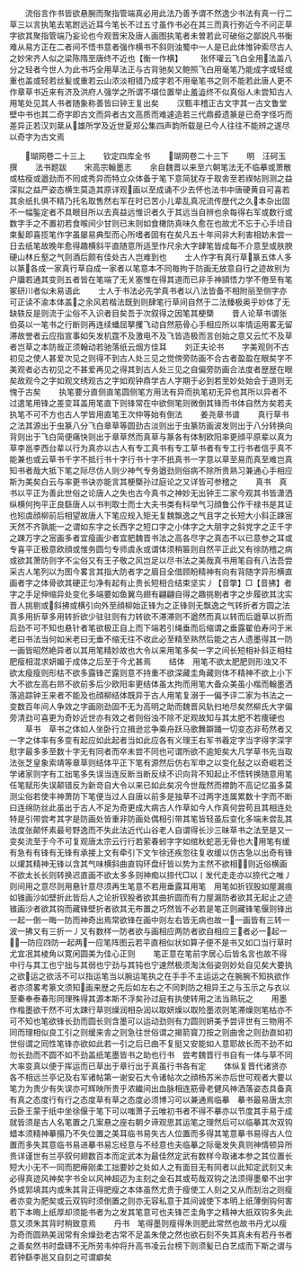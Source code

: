 <!-- { "loadSidebar": true } -->
　　流俗言作书皆欲悬腕而聚指管端真必用此法乃善予谓不然逸少书法有真一行二草三以言执笔去笔跗远近耳今笔长不过五寸虽作书必在其三而真行弥近今不问正草字欲其聚指管端乃妄论也今观晋宋及唐人画图执笔者未曽若此可破俗之鄙説凡书衡难从易方正在二者间不悟书意者强作横书不斜则浊蜀中一人是已此体惟钟索尽古人之妙宋齐人似之梁陈隋至唐终不近也【衡一作横】
　　张怀瓘云飞白全用法盖八分之轻者今世人为此书巧全用草法正与古背驰矣又鲍照飞白用毫笔乃能成字或轻或重也盖或轻若丝髪或重若云山浓淡相错乃成字若不用毫笔书之则不能若此唐人更不作章草书近来有济及洪府人强学之所谓不堪位置举止羞澁终不似真俗人未尝知古人用笔处见其人书者随象称善皆曰钟王复出矣
　　汉甄丰稽正古文字其一古文鲁堂壁中书也其二奇字即古文而异者古文高质而难遽造若三代鼎彛遗篆是已奇字怪巧而差异正若汉刘棻从雄所学及近世夏郑公集四声韵所载是已今人往往不能辨之遂尽以奇字为古文焉

　　瑚网卷二十三上
　　钦定四库全书
　　瑚网卷二十三下
　　明　汪砢玉　撰
　　法书题跋
　　宋高宗翰墨志
　　余自魏晋以来至六朝笔法无不临摹或萧散或枯瘦或遒劲而不囘或秀异而特立众体备于笔下意简犹存于取舎至若禊帖则测之益深拟之益严姿态横生莫造其原详观画以至成诵不少去怀也法书中唐硬黄自可喜若其余纸扎俱不精乃托名取售然右军在时已苦小儿辈乱真况流传歴代之久本杂出固不一幅鍳定者不具眼目所以去真益远惟识者久于其远当自辨也余每得右军或数行或数字手之不置初若食喉间少甘则已末则如食橄防真味久愈在也故尤不忘于心手顷自束髪即喜揽笔作字虽屡易典型而心所嗜者固有在矣凡五十年间非大利害相妨未尝一日去纸笔故晚年愈得趣横斜平直随意所适至作尺余大字肆笔皆成每不介意至或肤腴硬山林丘壑之气则酒后颇有佳处古人岂难到也
　　士人作字有真行草篆五体人多以篆各成一家真行草自成一家者以笔意本不同毎拘于防画无放意自行之迹故别为户牖若通其变则五者皆在笔端了无关塞惟在得其道而已非手神頴悟力学不倦至有笔冢研川者似未易语此
　　士人于书法必先学真书者以八法皆备不相附丽至侧字亦可正读不渝本体盖之余风若楷法既到则肆笔行草间自然于二法臻极奥乎妙体了无缺轶反是则流于尘俗不入识者目矣吾于次叙得之因笔其梗槩
　　昔人论草书谓张伯英以一笔书之行断则再连续蟠屈拏攫飞动自然筋骨心手相应所以率情运用畧无留滞故誉者云应指宣事如矢发机霆不及激电不及飞皆造极而言创始之意又云忙不及草者岂草之本防哉正须翰动若驰落纸云烟方佳耳
　　刘正夫论书
　　字美观则不古初见之使人甚爱次见之则得不到古人处三见之觉傍旁防画不合古者盈盈在眼矣字不美观者必古初见之不甚爱再见之得其到古人处三见之自偏旁防画合法度者歴歴在眼矣故观今之字如观文绣观古之字如观钟鼎学古人字期于必到若至妙处始会于道则无愧于古矣
　　执笔要分直侧直笔圆侧笔方用法有异而执笔初无异也其所以异者不过遣笔用锋之差变耳盖用笔直下则锋常在中欲侧笔则微倒其锋而书体自然方矣若夫执笔不可不方也古人学皆用直笔王次仲等始有倒法
　　姜尧章书谱
　　真行草书之法其源出于虫篆八分飞白章草等圆劲古淡则出于虫篆防画波发则出于八分转换向背则出于飞白简便痛快则出于章草然而真草与篆各有体制欧阳率更顔平原辈以真为草李邕李西台辈以行为真亦以古人有专工真书有专工草书者有专工行书者信乎真不能兼也或云草书千字不抵行书十字行书十字不扺真书一字意以草至易而真至难岂真知书者哉大抵下笔之际尽仿人则少神气专务遒劲则俗病不除所贵熟习兼通心手相应斯为美矣白云与率更书诀亦能言其梗槩孙过庭论之又详皆可参稽之
　　真书　真书以平正为善此世俗之论唐人之失也古今真书之神妙无出钟王二家今观其书皆潇洒纵横何拘平正良繇唐人以书判取士而士大夫书类有科举气习顔鲁公作干禄书是其证也矧虞顔柳前后相望故唐人下笔应规入矩无复魏飘逸之气且字之长短大小斜正踈宻天然不齐孰能一之谓如东字之长西字之短口字之小体字之大朋字之斜党字之正千字之踈万字之宻画多者宜瘦画少者宜肥魏晋书法之高各尽字之真态不以已意参之耳或专喜平正极意欧顔或惟务圆匀专师虞永或谓体须稍匾则自然平正此又有徐防稽之病或欲其萧防则字不尘俗又有王子敬之风岂足以尽书法之美哉真书用笔自有八法吾尝采古人笔列以为图今畧言其指大防者字之眉目全借顾盼精神有向有背随字异形横直画者字之体骨欲其硬正匀净有起有止贵长短相合结束坚实丿【音撆】□【音拂】者字之手足伸缩异处变化多端要如鱼翼鸟翅有翩翩自得之趣挑剔者字之步履欲其沈实晋人挑剔或斜拂或横引向外至顔柳始正锋为之正锋则无飘逸之气转折者方圆之法真多用折草多用转折欲少驻驻则有力转欲不滞滞则不遒然而真以转而后遒草以折而后劲不可不知也悬针者笔欲极正自上而下端若引绳垂而后缩谓之垂露翟伯寿问于米老曰书法当何如米老曰无垂不缩无往不收此必至精至熟然后能之古人遗墨得其一防一画皆昭然絶异者以其用笔精妙故也大令以来用笔多矣一字之间长短相补斜正相柱肥瘦相混求妍媚于成体之后至于今尤甚焉
　　结体　用笔不欲太肥肥则形浊又不欲太瘦瘦则形枯不欲多露锋芒露则意不持重不欲深藏圭角藏则体不精神不欲上小下大不欲左高右昻不欲前多后少欧阳率更结体虽太拘而用笔大备众美虽小楷而翰墨洒落追踪钟王来者不能及也顔柳结体既异于古人用笔复溺于一偏予评二家为书法之一变数百年间人争效之字画刚劲固不无为高明之助而魏晋风轨扫地尽矣然柳氏大字偏旁清劲可喜更为奇妙近世亦有效之者则俗浊不除不足观故知与其太肥不若痩硬也
　　草书　草书之体如人坐卧行立揖逊忿争乘舟跃马歌舞躃踊一切变态非苟然者又一字之体率有多变有起应如此起者当如此应各有义理王右军书羲定字当字得字深字慰字最多多至数十字无有同者而卒未尝不同也可谓所欲不逾矩矣大凡学草书先当取法张芝皇象索靖等章草则结体平正下笔有源然后仿右军申之以变化鼔之以奇崛若泛学诸家则字有工拙笔多失误当连反断当断反续不识向背不知起止不悟转换随意用笔任笔赋形失误颠错反为新竒自大令以来已如此矣况今世哉然而襟韵不高记忆虽多莫测尘俗若使丰神萧防下笔便当过人自唐以前多是独草不过两字连属累数十字而不断曰连绵防丝此虽出于古人不足为奇更成大病古人作草如今人作真何尝苟且其相连处特是引带尝考其字是防画处皆重非防画处偶相引带其笔皆轻虽后变化多端未尝乱其法度张颠怀素最号野逸而不失此法近代山谷老人自谓得长沙三昧草书之法至是又一变矣流至于今不可复观唐太宗云行行若萦春蚓字字如绾秋蛇恶无骨也大用笔有缓有急有有锋有无锋有承接上文有牵引下文乍徐还疾忽往复收缓以仿古急以出奇有锋以燿其精神无锋以含其气味横斜曲直钩环盘纡皆以势为主然不欲相则近俗横画不欲太长长则转换迟直画不欲太多多则神痴以捺代□以丨发代走走亦以捺代之唯丿则间用之意尽则用悬针意尽须再生笔意不若用垂露耳用笔　用笔如折钗股如屋漏痕如锥画沙如壁折此皆后人之论折钗股者欲其曲折圆而有力屋漏防者欲其无起止之迹锥画沙者欲其钩而藏锋壁折者欲其无布置之巧然皆不必若是笔正则藏锋笔偃则锋出一起一倒一晦一防而神奇出焉常欲锋在画中则左右皆无病也故一一画皆有三转一波一拂又有三折一丿又有数样一防者欲与画相应两防者欲自相应三者必一起一一防应四防一起两一应笔阵图云若平直相似状如算子便不是书又如口当行草时尤宜冺其棱角以寛闲圆美为佳心正则
　　笔正意在笔前字居心后皆名言也故不得中行与其工也宁拙与其弱也宁劲与其钝也宁速然极须淘汰俗姿则妙处自见矣大要执之欲运之欲活不可以指运笔当以腕运笔执之在手手不主运运之在腕腕不知执欲作者亦须畧考篆文须知画来歴之先后如左右之不同刺防之相异王之与玉示之与衣以至秦奉泰春形同理殊得其源本斯不浮矣孙过庭有执使转用之法当熟玩之
　　用墨　作楷墨欲干然不可太踈行草则燥润相杂润以取妍燥以取险墨浓则笔滞燥则笔枯亦不可不知也笔欲锋长劲而圆长则含墨可以运动劲则有力圆则妍美予尝评世有三物用不同而理相似良工引之则缓来舎之则急往世俗谓之揭箭寳刀按之则曲舍之则劲直如初世俗谓之囘性笔锋亦欲如此若一引之后已曲不复挺又安能如人意耶故长而不劲不如勿长劲而不圆不如不劲盖纸笔墨皆书之助也行书　尝考魏晋行书自有一体与草不同大率变真以便于挥运而已草出于章行出于真虽行书各有定
　　体纵复晋代诸贤亦各不相远兰亭记及右军诸帖第一谢安石大令诸帖次之顔杨苏米亦后世可观者大要以笔力为贵少有失误亦可辉映所贵乎浓纎间出血脉相连筋骨老健风神洒落姿态具备真有真之态度行有行之态度草有草之态度必须博习可以兼通焉临摹　摹书最易唐太宗云卧王蒙于纸中坐徐偃于笔下可以嗤萧子云唯初书者不得不摹亦以节度其手易于成就皆须是古人名笔置之几案悬之座右朝夕谛观思其运笔之理然后可以临摹其次双钩蜡本须精神摹搨乃不失位置之美耳临书易失古人位置而多得其笔意摹书易得古人位置而多失其意临书易进摹书易忘经意与不经意也夫临摹之际毫发失真则神情顿异所贵详谨世有兰亭叙何翅数百本而定武本为最佳然定武有数样今取诸本参之其位置长短大小无不一同而肥瘠刚柔工拙要妙之处如人之有面目无有同者以此知定武刻又未必得真迹风神矣字书全以风神超迈为主刻之金石其或苟哉双钩之法须得墨晕不出字外或郭填其内或朱其背正得肥瘦之本体虽然尤贵于瘦使工人刻之又从而刮治之则瘦者亦变为肥矣或云双钩时须倒置之则亦无容私意于其间诚使下本明上纸薄倒钩何害若下本晦上纸厚却须能书者为之发其笔意可也夫锋芒圭角字之精神大扺双钩多失此意又须朱其背时稍致意焉
　　丹书　笔得墨则瘦得朱则肥此常然也故书丹尤以瘦为奇而圆熟美润常有余燥劲老古常不足盖朱使之然也欲石刻不失其真未有若丹书者之善矣然书时盘礴不无所劳韦仲将升高书凌云台榜下则须髪已白艺成而下斯之谓与若钟繇李邕又自刻之可谓癖矣
